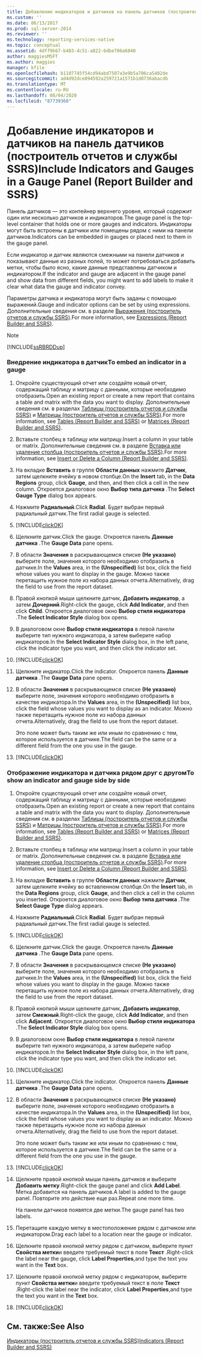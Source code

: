 ```yaml
---
title: Добавление индикаторов и датчиков на панель датчиков (построитель отчетов и службы SSRS) | Документы Майкрософт
ms.custom: ''
ms.date: 06/13/2017
ms.prod: sql-server-2014
ms.reviewer: ''
ms.technology: reporting-services-native
ms.topic: conceptual
ms.assetid: 4dff9b67-b483-4c51-a822-6dbe706a6840
author: maggiesMSFT
ms.author: maggies
manager: kfile
ms.openlocfilehash: b1107745f54cd94abd7507a3e9b5a706ca5402de
ms.sourcegitcommit: ad4d92dce894592a259721a1571b1d8736abacdb
ms.translationtype: MT
ms.contentlocale: ru-RU
ms.lasthandoff: 08/04/2020
ms.locfileid: "87739368"
---
```

# <a name="include-indicators-and-gauges-in-a-gauge-panel-report-builder-and-ssrs"></a><span data-ttu-id="cba02-102">Добавление индикаторов и датчиков на панель датчиков (построитель отчетов и службы SSRS)</span><span class="sxs-lookup"><span data-stu-id="cba02-102">Include Indicators and Gauges in a Gauge Panel (Report Builder and SSRS)</span></span>
  <span data-ttu-id="cba02-103">Панель датчиков — это контейнер верхнего уровня, который содержит один или несколько датчиков и индикаторов.</span><span class="sxs-lookup"><span data-stu-id="cba02-103">The gauge panel is the top-level container that holds one or more gauges and indicators.</span></span> <span data-ttu-id="cba02-104">Индикаторы могут быть встроены в датчики или помещены рядом с ними на панели датчиков.</span><span class="sxs-lookup"><span data-stu-id="cba02-104">Indicators can be embedded in gauges or placed next to them in the gauge panel.</span></span>  
  
 <span data-ttu-id="cba02-105">Если индикатор и датчик являются смежными на панели датчиков и показывают данные из разных полей, то может потребоваться добавить метки, чтобы было ясно, какие данные представлены датчиком и индикатором.</span><span class="sxs-lookup"><span data-stu-id="cba02-105">If the indicator and gauge are adjacent in the gauge panel and show data from different fields, you might want to add labels to make it clear what data the gauge and indicator convey.</span></span>  
  
 <span data-ttu-id="cba02-106">Параметры датчика и индикатора могут быть заданы с помощью выражений.</span><span class="sxs-lookup"><span data-stu-id="cba02-106">Gauge and indicator options can be set by using expressions.</span></span> <span data-ttu-id="cba02-107">Дополнительные сведения см. в разделе [Выражения (построитель отчетов и службы SSRS)](expressions-report-builder-and-ssrs.md).</span><span class="sxs-lookup"><span data-stu-id="cba02-107">For more information, see [Expressions &#40;Report Builder and SSRS&#41;](expressions-report-builder-and-ssrs.md).</span></span>  
  
> [!NOTE]  
>  [!INCLUDE[ssRBRDDup](../../includes/ssrbrddup-md.md)]  
  
### <a name="to-embed-an-indicator-in-a-gauge"></a><span data-ttu-id="cba02-108">Внедрение индикатора в датчик</span><span class="sxs-lookup"><span data-stu-id="cba02-108">To embed an indicator in a gauge</span></span>  
  
1.  <span data-ttu-id="cba02-109">Откройте существующий отчет или создайте новый отчет, содержащий таблицу и матрицу с данными, которые необходимо отобразить.</span><span class="sxs-lookup"><span data-stu-id="cba02-109">Open an existing report or create a new report that contains a table and matrix with the data you want to display.</span></span> <span data-ttu-id="cba02-110">Дополнительные сведения см. в разделах [Таблицы (построитель отчетов и службы SSRS)](tables-report-builder-and-ssrs.md) и [Матрицы (построитель отчетов и службы SSRS)](create-a-matrix-report-builder-and-ssrs.md).</span><span class="sxs-lookup"><span data-stu-id="cba02-110">For more information, see [Tables &#40;Report Builder  and SSRS&#41;](tables-report-builder-and-ssrs.md) or [Matrices &#40;Report Builder and SSRS&#41;](create-a-matrix-report-builder-and-ssrs.md).</span></span>  
  
2.  <span data-ttu-id="cba02-111">Вставьте столбец в таблицу или матрицу.</span><span class="sxs-lookup"><span data-stu-id="cba02-111">Insert a column in your table or matrix.</span></span> <span data-ttu-id="cba02-112">Дополнительные сведения см. в разделе [Вставка или удаление столбца (построитель отчетов и службы SSRS)](insert-or-delete-a-column-report-builder-and-ssrs.md).</span><span class="sxs-lookup"><span data-stu-id="cba02-112">For more information, see [Insert or Delete a Column &#40;Report Builder and SSRS&#41;](insert-or-delete-a-column-report-builder-and-ssrs.md).</span></span>  
  
3.  <span data-ttu-id="cba02-113">На вкладке **Вставить** в группе **Области данных** нажмите **Датчик**, затем щелкните ячейку в новом столбце.</span><span class="sxs-lookup"><span data-stu-id="cba02-113">On the **Insert** tab, in the **Data Regions** group, click **Gauge**, and then, and then click a cell in the new column.</span></span> <span data-ttu-id="cba02-114">Откроется диалоговое окно **Выбор типа датчика** .</span><span class="sxs-lookup"><span data-stu-id="cba02-114">The **Select Gauge Type** dialog box appears.</span></span>  
  
4.  <span data-ttu-id="cba02-115">Нажмите **Радиальный**.</span><span class="sxs-lookup"><span data-stu-id="cba02-115">Click **Radial**.</span></span> <span data-ttu-id="cba02-116">Будет выбран первый радиальный датчик.</span><span class="sxs-lookup"><span data-stu-id="cba02-116">The first radial gauge is selected.</span></span>  
  
5.  [!INCLUDE[clickOK](../../../includes/clickok-md.md)]  
  
6.  <span data-ttu-id="cba02-117">Щелкните датчик.</span><span class="sxs-lookup"><span data-stu-id="cba02-117">Click the gauge.</span></span> <span data-ttu-id="cba02-118">Откроется панель **Данные датчика** .</span><span class="sxs-lookup"><span data-stu-id="cba02-118">The **Gauge Data** pane opens.</span></span>  
  
7.  <span data-ttu-id="cba02-119">В области **Значения** в раскрывающемся списке **(Не указано)** выберите поле, значения которого необходимо отобразить в датчике.</span><span class="sxs-lookup"><span data-stu-id="cba02-119">In the **Values** area, in the **(Unspecified)** list box, click the field whose values you want to display in the gauge.</span></span> <span data-ttu-id="cba02-120">Можно также перетащить нужное поле из набора данных отчета.</span><span class="sxs-lookup"><span data-stu-id="cba02-120">Alternatively, drag the field to use from the report dataset.</span></span>  
  
8.  <span data-ttu-id="cba02-121">Правой кнопкой мыши щелкните датчик, **Добавить индикатор**, а затем **Дочерний**.</span><span class="sxs-lookup"><span data-stu-id="cba02-121">Right-click the gauge, click **Add Indicator**, and then click **Child**.</span></span> <span data-ttu-id="cba02-122">Откроется диалоговое окно **Выбор стиля индикатора** .</span><span class="sxs-lookup"><span data-stu-id="cba02-122">The **Select Indicator Style** dialog box opens.</span></span>  
  
9. <span data-ttu-id="cba02-123">В диалоговом окне **Выбор стиля индикатора** в левой панели выберите тип нужного индикатора, а затем выберите набор индикаторов.</span><span class="sxs-lookup"><span data-stu-id="cba02-123">In the **Select Indicator Style** dialog box, in the left pane, click the indicator type you want, and then click the indicator set.</span></span>  
  
10. [!INCLUDE[clickOK](../../../includes/clickok-md.md)]  
  
11. <span data-ttu-id="cba02-124">Щелкните индикатор.</span><span class="sxs-lookup"><span data-stu-id="cba02-124">Click the indicator.</span></span> <span data-ttu-id="cba02-125">Откроется панель **Данные датчика** .</span><span class="sxs-lookup"><span data-stu-id="cba02-125">The **Gauge Data** pane opens.</span></span>  
  
12. <span data-ttu-id="cba02-126">В области **Значения** в раскрывающемся списке **(Не указано)** выберите поле, значения которого необходимо отобразить в качестве индикатора.</span><span class="sxs-lookup"><span data-stu-id="cba02-126">In the **Values** area, in the **(Unspecified)** list box, click the field whose values you want to display as an indicator.</span></span> <span data-ttu-id="cba02-127">Можно также перетащить нужное поле из набора данных отчета.</span><span class="sxs-lookup"><span data-stu-id="cba02-127">Alternatively, drag the field to use from the report dataset.</span></span>  
  
     <span data-ttu-id="cba02-128">Это поле может быть таким же или иным по сравнению с тем, которое используется в датчике.</span><span class="sxs-lookup"><span data-stu-id="cba02-128">The field can be the same or a different field from the one you use in the gauge.</span></span>  
  
13. [!INCLUDE[clickOK](../../../includes/clickok-md.md)]  
  
### <a name="to-show-an-indicator-and-gauge-side-by-side"></a><span data-ttu-id="cba02-129">Отображение индикатора и датчика рядом друг с другом</span><span class="sxs-lookup"><span data-stu-id="cba02-129">To show an indicator and gauge side by side</span></span>  
  
1.  <span data-ttu-id="cba02-130">Откройте существующий отчет или создайте новый отчет, содержащий таблицу и матрицу с данными, которые необходимо отобразить.</span><span class="sxs-lookup"><span data-stu-id="cba02-130">Open an existing report or create a new report that contains a table and matrix with the data you want to display.</span></span> <span data-ttu-id="cba02-131">Дополнительные сведения см. в разделах [Таблицы (построитель отчетов и службы SSRS)](tables-report-builder-and-ssrs.md) и [Матрицы (построитель отчетов и службы SSRS)](create-a-matrix-report-builder-and-ssrs.md).</span><span class="sxs-lookup"><span data-stu-id="cba02-131">For more information, see [Tables &#40;Report Builder  and SSRS&#41;](tables-report-builder-and-ssrs.md) or [Matrices &#40;Report Builder and SSRS&#41;](create-a-matrix-report-builder-and-ssrs.md).</span></span>  
  
2.  <span data-ttu-id="cba02-132">Вставьте столбец в таблицу или матрицу.</span><span class="sxs-lookup"><span data-stu-id="cba02-132">Insert a column in your table or matrix.</span></span> <span data-ttu-id="cba02-133">Дополнительные сведения см. в разделе [Вставка или удаление столбца (построитель отчетов и службы SSRS)](insert-or-delete-a-column-report-builder-and-ssrs.md).</span><span class="sxs-lookup"><span data-stu-id="cba02-133">For more information, see [Insert or Delete a Column &#40;Report Builder and SSRS&#41;](insert-or-delete-a-column-report-builder-and-ssrs.md).</span></span>  
  
3.  <span data-ttu-id="cba02-134">На вкладке **Вставить** в группе **Области данных** нажмите **Датчик**, затем щелкните ячейку во вставленном столбце.</span><span class="sxs-lookup"><span data-stu-id="cba02-134">On the **Insert** tab, in the **Data Regions** group, click **Gauge**, and then click a cell in the column you inserted.</span></span> <span data-ttu-id="cba02-135">Откроется диалоговое окно **Выбор типа датчика** .</span><span class="sxs-lookup"><span data-stu-id="cba02-135">The **Select Gauge Type** dialog appears.</span></span>  
  
4.  <span data-ttu-id="cba02-136">Нажмите **Радиальный**.</span><span class="sxs-lookup"><span data-stu-id="cba02-136">Click **Radial**.</span></span> <span data-ttu-id="cba02-137">Будет выбран первый радиальный датчик.</span><span class="sxs-lookup"><span data-stu-id="cba02-137">The first radial gauge is selected.</span></span>  
  
5.  [!INCLUDE[clickOK](../../../includes/clickok-md.md)]  
  
6.  <span data-ttu-id="cba02-138">Щелкните датчик.</span><span class="sxs-lookup"><span data-stu-id="cba02-138">Click the gauge.</span></span> <span data-ttu-id="cba02-139">Откроется панель **Данные датчика** .</span><span class="sxs-lookup"><span data-stu-id="cba02-139">The **Gauge Data** pane opens.</span></span>  
  
7.  <span data-ttu-id="cba02-140">В области **Значения** в раскрывающемся списке **(Не указано)** выберите поле, значения которого необходимо отобразить в датчике.</span><span class="sxs-lookup"><span data-stu-id="cba02-140">In the **Values** area, in the **(Unspecified)** list box, click the field whose values you want to display in the gauge.</span></span> <span data-ttu-id="cba02-141">Можно также перетащить нужное поле из набора данных отчета.</span><span class="sxs-lookup"><span data-stu-id="cba02-141">Alternatively, drag the field to use from the report dataset.</span></span>  
  
8.  <span data-ttu-id="cba02-142">Правой кнопкой мыши щелкните датчик, **Добавить индикатор**, затем **Смежный**.</span><span class="sxs-lookup"><span data-stu-id="cba02-142">Right-click the gauge, click **Add Indicator**, and then click **Adjacent**.</span></span> <span data-ttu-id="cba02-143">Откроется диалоговое окно **Выбор стиля индикатора** .</span><span class="sxs-lookup"><span data-stu-id="cba02-143">The **Select Indicator Style** dialog box opens.</span></span>  
  
9. <span data-ttu-id="cba02-144">В диалоговом окне **Выбор стиля индикатора** в левой панели выберите тип нужного индикатора, а затем выберите набор индикаторов.</span><span class="sxs-lookup"><span data-stu-id="cba02-144">In the **Select Indicator Style** dialog box, in the left pane, click the indicator type you want, and then click the indicator set.</span></span>  
  
10. [!INCLUDE[clickOK](../../../includes/clickok-md.md)]  
  
11. <span data-ttu-id="cba02-145">Щелкните индикатор.</span><span class="sxs-lookup"><span data-stu-id="cba02-145">Click the indicator.</span></span> <span data-ttu-id="cba02-146">Откроется панель **Данные датчика** .</span><span class="sxs-lookup"><span data-stu-id="cba02-146">The **Gauge Data** pane opens.</span></span>  
  
12. <span data-ttu-id="cba02-147">В области **Значения** в раскрывающемся списке **(Не указано)** выберите поле, значения которого необходимо отобразить в качестве индикатора.</span><span class="sxs-lookup"><span data-stu-id="cba02-147">In the **Values** area, in the **(Unspecified)** list box, click the field whose values you want to display as an indicator.</span></span> <span data-ttu-id="cba02-148">Можно также перетащить нужное поле из набора данных отчета.</span><span class="sxs-lookup"><span data-stu-id="cba02-148">Alternatively, drag the field to use from the report dataset.</span></span>  
  
     <span data-ttu-id="cba02-149">Это поле может быть таким же или иным по сравнению с тем, которое используется в датчике.</span><span class="sxs-lookup"><span data-stu-id="cba02-149">The field can be the same or a different field from the one you use in the gauge.</span></span>  
  
13. [!INCLUDE[clickOK](../../../includes/clickok-md.md)]  
  
14. <span data-ttu-id="cba02-150">Щелкните правой кнопкой мыши панель датчиков и выберите **Добавить метку**.</span><span class="sxs-lookup"><span data-stu-id="cba02-150">Right-click the gauge panel and click **Add Label**.</span></span> <span data-ttu-id="cba02-151">Метка добавится на панель датчиков.</span><span class="sxs-lookup"><span data-stu-id="cba02-151">A label is added to the gauge panel.</span></span> <span data-ttu-id="cba02-152">Повторите это действие еще раз.</span><span class="sxs-lookup"><span data-stu-id="cba02-152">Repeat one more time.</span></span>  
  
     <span data-ttu-id="cba02-153">На панели датчиков появятся две метки.</span><span class="sxs-lookup"><span data-stu-id="cba02-153">The gauge panel has two labels.</span></span>  
  
15. <span data-ttu-id="cba02-154">Перетащите каждую метку в местоположение рядом с датчиком или индикатором.</span><span class="sxs-lookup"><span data-stu-id="cba02-154">Drag each label to a location near the gauge or indicator.</span></span>  
  
16. <span data-ttu-id="cba02-155">Щелкните правой кнопкой метку рядом с датчиком, выберите пункт **Свойства метки**и введите требуемый текст в поле **Текст** .</span><span class="sxs-lookup"><span data-stu-id="cba02-155">Right-click the label near the gauge, click **Label Properties**,and type the text you want in the **Text** box.</span></span>  
  
17. <span data-ttu-id="cba02-156">Щелкните правой кнопкой метку рядом с индикатором, выберите пункт **Свойства метки**и введите требуемый текст в поле **Текст** .</span><span class="sxs-lookup"><span data-stu-id="cba02-156">Right-click the label near the indicator, click **Label Properties**,and type the text you want in the **Text** box.</span></span>  
  
18. [!INCLUDE[clickOK](../../../includes/clickok-md.md)]  
  
## <a name="see-also"></a><span data-ttu-id="cba02-157">См. также:</span><span class="sxs-lookup"><span data-stu-id="cba02-157">See Also</span></span>  
 [<span data-ttu-id="cba02-158">Индикаторы (построитель отчетов и службы SSRS)</span><span class="sxs-lookup"><span data-stu-id="cba02-158">Indicators &#40;Report Builder and SSRS&#41;</span></span>](indicators-report-builder-and-ssrs.md)  
  
  
